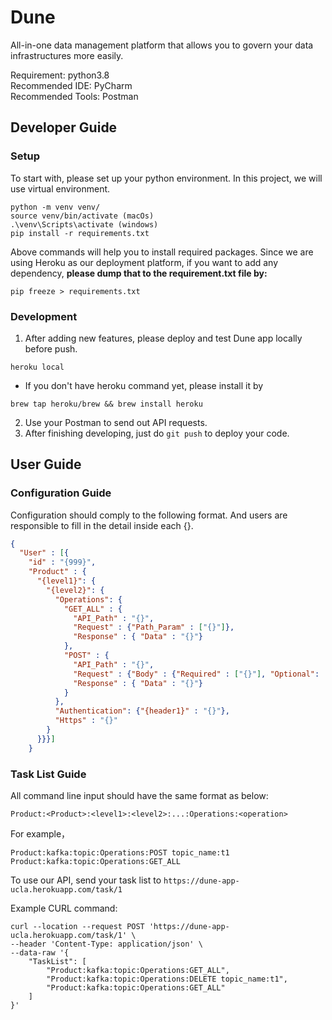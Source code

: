 # Dune
All-in-one data management platform that allows you to govern your data infrastructures more easily.

Requirement: python3.8 \
Recommended IDE: PyCharm \
Recommended Tools: Postman

## Developer Guide

### Setup

To start with, please set up your python environment. In this project, we will use virtual environment.
```commandline
python -m venv venv/
source venv/bin/activate (macOs)
.\venv\Scripts\activate (windows)
pip install -r requirements.txt
```
Above commands will help you to install required packages. Since we are using Heroku as our deployment platform,
if you want to add any dependency, **please dump that to the requirement.txt file by:**
```commandline
pip freeze > requirements.txt
```

### Development
1. After adding new features, please deploy and test Dune app locally before push.
```commandline
heroku local
```
* If you don't have heroku command yet, please install it by
```commandline
brew tap heroku/brew && brew install heroku
```
2. Use your Postman to send out API requests.
3. After finishing developing, just do `git push` to deploy your code.

## User Guide
### Configuration Guide
Configuration should comply to the following format. And users are responsible to fill in the detail inside each {}.
```json
{
  "User" : [{
    "id" : "{999}",
    "Product" : {
      "{level1}": {
        "{level2}": {
          "Operations": {
            "GET_ALL" : {
              "API_Path" : "{}",
              "Request" : {"Path_Param" : ["{}"]},
              "Response" : { "Data" : "{}"}
            },
            "POST" : {
              "API_Path" : "{}",
              "Request" : {"Body" : {"Required" : ["{}"], "Optional": []}},
              "Response" : { "Data" : "{}"}
            }
          },
          "Authentication": {"{header1}" : "{}"},
          "Https" : "{}"
        }
      }}}]
    }
```

### Task List Guide
All command line input should have the same format as below:
```text
Product:<Product>:<level1>:<level2>:...:Operations:<operation>
```
For example，
```text
Product:kafka:topic:Operations:POST topic_name:t1
Product:kafka:topic:Operations:GET_ALL
```

To use our API, send your task list to `https://dune-app-ucla.herokuapp.com/task/1`

Example CURL command:
```commandline
curl --location --request POST 'https://dune-app-ucla.herokuapp.com/task/1' \
--header 'Content-Type: application/json' \
--data-raw '{
    "TaskList": [
        "Product:kafka:topic:Operations:GET_ALL",
        "Product:kafka:topic:Operations:DELETE topic_name:t1",
        "Product:kafka:topic:Operations:GET_ALL"
    ]
}'
```
